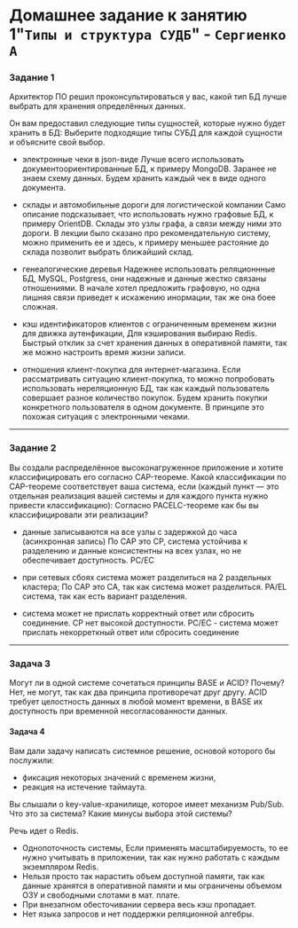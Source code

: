 # Домашнее задание к занятию 1"`Типы и структура СУДБ`" - `Сергиенко А`

### Задание 1

Архитектор ПО решил проконсультироваться у вас, какой тип БД лучше выбрать для хранения определённых данных.

Он вам предоставил следующие типы сущностей, которые нужно будет хранить в БД:
Выберите подходящие типы СУБД для каждой сущности и объясните свой выбор.

* электронные чеки в json-виде
Лучше всего использовать документоориентированные БД, к примеру MongoDB. Заранее не знаем схему данных. Будем хранить каждый чек в виде одного документа.

* склады и автомобильные дороги для логистической компании
Само описание подсказывает, что использовать нужно графовые БД, к примеру OrientDB. Склады это узлы графа, а связи между ними это дороги. В лекции было сказано про рекомендательную систему, можно применить ее и здесь, к примеру меньшее растояние до склада позволит выбрать ближайший склад.

* генеалогические деревья
Надежнее использовать реляционнные БД, MySQL, Postgress, они надежные и данные жестко связаны отношениями. В начале хотел предложить графовую, но одна лишняя связи приведет к искажению инормации, так же она боее сложная.

* кэш идентификаторов клиентов с ограниченным временем жизни для движка аутенфикации,
Для кэширования выбираю Redis. Быстрый отклик за счет хранения данных в оперативной памяти, так же можно настроить время жизни записи.

* отношения клиент-покупка для интернет-магазина.
Если рассматривать ситуацию клиент-покупка, то можно попробовать использовать нереляционную БД, так как каждый пользователь совершает разное количество покупок. Будем хранить покупки конкретного пользователя в одном документе. В принципе это похожая ситуация с электронными чеками.
---

### Задание 2

Вы создали распределённое высоконагруженное приложение и хотите классифицировать его согласно CAP-теореме. Какой классификации по CAP-теореме соответствует ваша система, если (каждый пункт — это отдельная реализация вашей системы и для каждого пункта нужно привести классификацию):
Согласно PACELC-теореме как бы вы классифицировали эти реализации?

* данные записываются на все узлы с задержкой до часа (асинхронная запись)
По CAP это CP, система устойчива к разделению и данные консистентны на всех узлах, но не обеспечивает доступность.
PC/EC

* при сетевых сбоях система может разделиться на 2 раздельных кластера;
По CAP это CA, так как система может разделиться.
PA/EL система, так как есть вариант разделения.

* система может не прислать корректный ответ или сбросить соединение.
CP нет высокой доступности.
PC/EC - система может прислать некорреткный ответ или сбросить соединение
---
### Задача 3

Могут ли в одной системе сочетаться принципы BASE и ACID? Почему?
Нет, не могут, так как два принципа противоречат друг другу. ACID требует целостность данных в любой момент времени, в BASE их доступность при временной несогласованности данных.

#### Задача 4

Вам дали задачу написать системное решение, основой которого бы послужили:

* фиксация некоторых значений с временем жизни,
* реакция на истечение таймаута.

Вы слышали о key-value-хранилище, которое имеет механизм Pub/Sub. Что это за система? Какие минусы выбора этой системы?

Речь идет о Redis. 
 * Однопоточность системы, Если применять масштабируемость, то ее нужно учитывать в приложении, так как нужно работать с каждым экземпляром Redis.
 * Нельзя просто так нарастить объем доступной памяти, так как данные хранятся в оперативной памяти и мы ограничены объемом ОЗУ и свободными слотами в мат. плате.
 * При внезапном обесточивании сервера весь кэш пропадает.
 * Нет языка запросов и нет поддержки реляционной алгебры.


